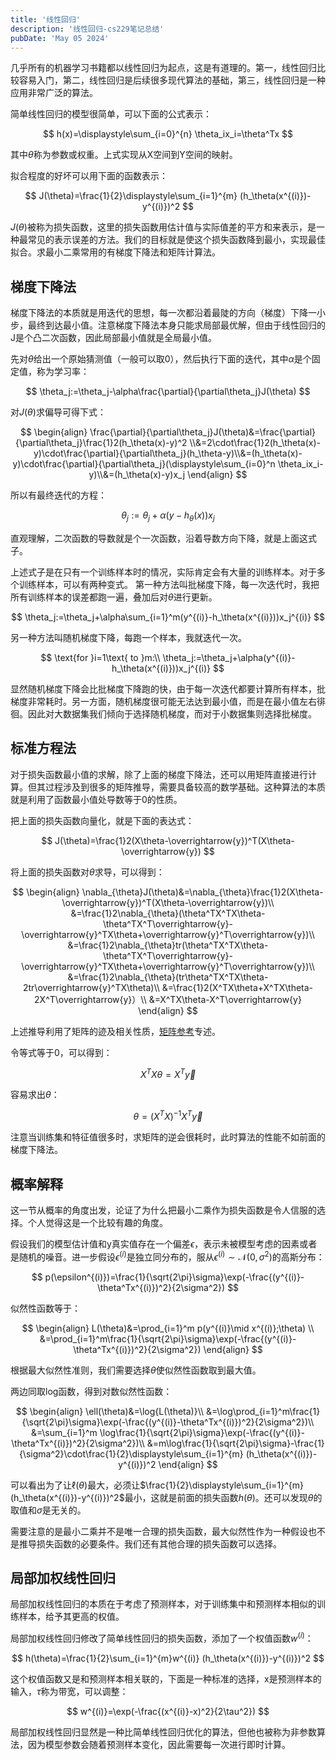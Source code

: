 ```yaml
---
title: '线性回归'
description: '线性回归-cs229笔记总结'
pubDate: 'May 05 2024'
---
```


几乎所有的机器学习书籍都以线性回归为起点，这是有道理的。第一，线性回归比较容易入门，第二，线性回归是后续很多现代算法的基础，第三，线性回归是一种应用非常广泛的算法。

简单线性回归的模型很简单，可以下面的公式表示：

$$
h(x)=\displaystyle\sum_{i=0}^{n} \theta_ix_i=\theta^Tx
$$

其中$\theta$称为参数或权重。上式实现从X空间到Y空间的映射。

拟合程度的好坏可以用下面的函数表示：

$$
J(\theta)=\frac{1}{2}\displaystyle\sum_{i=1}^{m} (h_\theta(x^{(i)})-y^{(i)})^2
$$

$J(\theta)$被称为损失函数，这里的损失函数用估计值与实际值差的平方和来表示，是一种最常见的表示误差的方法。我们的目标就是使这个损失函数降到最小，实现最佳拟合。求最小二乘常用的有梯度下降法和矩阵计算法。

## 梯度下降法

梯度下降法的本质就是用迭代的思想，每一次都沿着最陡的方向（梯度）下降一小步，最终到达最小值。注意梯度下降法本身只能求局部最优解，但由于线性回归的J是个凸二次函数，因此局部最小值就是全局最小值。

先对$\theta$给出一个原始猜测值（一般可以取0），然后执行下面的迭代，其中$\alpha$是个固定值，称为学习率：

$$
\theta_j:=\theta_j-\alpha\frac{\partial}{\partial\theta_j}J(\theta)
$$

对$J(\theta)$求偏导可得下式：

$$
\begin{align}
\frac{\partial}{\partial\theta_j}J(\theta)&=\frac{\partial}{\partial\theta_j}\frac{1}2(h_\theta(x)-y)^2 \\&=2\cdot\frac{1}2(h_\theta(x)-y)\cdot\frac{\partial}{\partial\theta_j}(h_\theta-y)\\&=(h_\theta(x)-y)\cdot\frac{\partial}{\partial\theta_j}(\displaystyle\sum_{i=0}^n \theta_ix_i-y)\\&=(h_\theta(x)-y)x_j
\end{align}
$$

所以有最终迭代的方程：

$$
\theta_j:=\theta_j+\alpha(y-h_\theta(x))x_j
$$

直观理解，二次函数的导数就是个一次函数，沿着导数方向下降，就是上面这式子。

上述式子是在只有一个训练样本时的情况，实际肯定会有大量的训练样本。对于多个训练样本，可以有两种变式。
第一种方法叫批梯度下降，每一次迭代时，我把所有训练样本的误差都跑一遍，叠加后对$\theta$进行更新。

$$
\theta_j:=\theta_j+\alpha\sum_{i=1}^m(y^{(i)}-h_\theta(x^{(i)}))x_j^{(i)}
$$

另一种方法叫随机梯度下降，每跑一个样本，我就迭代一次。

$$
\text{for }i=1\text{ to }m:\\
\theta_j:=\theta_j+\alpha(y^{(i)}-h_\theta(x^{(i)}))x_j^{(i)}
$$

显然随机梯度下降会比批梯度下降跑的快，由于每一次迭代都要计算所有样本，批梯度非常耗时。另一方面，随机梯度很可能无法达到最小值，而是在最小值左右徘徊。因此对大数据集我们倾向于选择随机梯度，而对于小数据集则选择批梯度。

## 标准方程法

对于损失函数最小值的求解，除了上面的梯度下降法，还可以用矩阵直接进行计算。但其过程涉及到很多的矩阵推导，需要具备较高的数学基础。这种算法的本质就是利用了函数最小值处导数等于0的性质。

把上面的损失函数向量化，就是下面的表达式：

$$
J(\theta)=\frac{1}2(X\theta-\overrightarrow{y})^T(X\theta-\overrightarrow{y})
$$

将上面的损失函数对$\theta$求导，可以得到：

$$
\begin{align}
\nabla_{\theta}J(\theta)&=\nabla_{\theta}\frac{1}2(X\theta-\overrightarrow{y})^T(X\theta-\overrightarrow{y})\\
&=\frac{1}2\nabla_{\theta}(\theta^TX^TX\theta-\theta^TX^T\overrightarrow{y}-\overrightarrow{y}^TX\theta+\overrightarrow{y}^T\overrightarrow{y})\\
&=\frac{1}2\nabla_{\theta}tr(\theta^TX^TX\theta-\theta^TX^T\overrightarrow{y}-\overrightarrow{y}^TX\theta+\overrightarrow{y}^T\overrightarrow{y})\\
&=\frac{1}2\nabla_{\theta}(tr\theta^TX^TX\theta-2tr\overrightarrow{y}^TX\theta)\\
&=\frac{1}2(X^TX\theta+X^TX\theta-2X^T\overrightarrow{y}）\\
&=X^TX\theta-X^T\overrightarrow{y}
\end{align}
$$

上述推导利用了矩阵的迹及相关性质，[矩阵参考](../../science/math/矩阵参考.md)专述。

令等式等于0，可以得到：

$$
X^TX\theta=X^T\overrightarrow{y}
$$

容易求出$\theta$：

$$
\theta = (X^TX)^{-1}X^T\overrightarrow{y}
$$

注意当训练集和特征值很多时，求矩阵的逆会很耗时，此时算法的性能不如前面的梯度下降法。

## 概率解释

这一节从概率的角度出发，论证了为什么把最小二乘作为损失函数是令人信服的选择。个人觉得这是一个比较有趣的角度。

假设我们的模型估计值和y真实值存在一个偏差$\epsilon$，表示未被模型考虑的因素或者是随机的噪音。进一步假设$\epsilon^{(i)}$是独立同分布的，服从$\epsilon^{(i)}\sim\mathcal{N}(0,\sigma^2)$的高斯分布：

$$
p(\epsilon^{(i)})=\frac{1}{\sqrt{2\pi}\sigma}\exp(-\frac{(y^{(i)}-\theta^Tx^{(i)})^2}{2\sigma^2})
$$

似然性函数等于：

$$
\begin{align}
L(\theta)&=\prod_{i=1}^m p(y^{(i)}\mid x^{(i)};\theta) \\
&=\prod_{i=1}^m\frac{1}{\sqrt{2\pi}\sigma}\exp(-\frac{(y^{(i)}-\theta^Tx^{(i)})^2}{2\sigma^2})
\end{align}
$$

根据最大似然性准则，我们需要选择$\theta$使似然性函数取到最大值。

两边同取log函数，得到对数似然性函数：

$$
\begin{align}
\ell(\theta)&=\log{L(\theta)}\\
&=\log\prod_{i=1}^m\frac{1}{\sqrt{2\pi}\sigma}\exp(-\frac{(y^{(i)}-\theta^Tx^{(i)})^2}{2\sigma^2})\\
&=\sum_{i=1}^m \log\frac{1}{\sqrt{2\pi}\sigma}\exp(-\frac{(y^{(i)}-\theta^Tx^{(i)})^2}{2\sigma^2})\\
&=m\log\frac{1}{\sqrt{2\pi}\sigma}-\frac{1}{\sigma^2}\cdot\frac{1}{2}\displaystyle\sum_{i=1}^{m} (h_\theta(x^{(i)})-y^{(i)})^2
\end{align}
$$

可以看出为了让$\ell(\theta)$最大，必须让$\frac{1}{2}\displaystyle\sum_{i=1}^{m} (h_\theta(x^{(i)})-y^{(i)})^2$最小，这就是前面的损失函数$h(\theta)$。还可以发现$\theta$的取值和$\sigma$是无关的。

需要注意的是最小二乘并不是唯一合理的损失函数，最大似然性作为一种假设也不是推导损失函数的必要条件。我们还有其他合理的损失函数可以选择。

## 局部加权线性回归

局部加权线性回归的本质在于考虑了预测样本，对于训练集中和预测样本相似的训练样本，给予其更高的权值。

局部加权线性回归修改了简单线性回归的损失函数，添加了一个权值函数$w^{(i)}$：

$$
h(\theta)=\frac{1}{2}\sum_{i=1}^{m}w^{(i)} (h_\theta(x^{(i)})-y^{(i)})^2
$$

这个权值函数又是和预测样本相关联的，下面是一种标准的选择，x是预测样本的输入，$\tau$称为带宽，可以调整：

$$
w^{(i)}=\exp(-\frac{(x^{(i)}-x)^2}{2\tau^2})
$$

局部加权线性回归显然是一种比简单线性回归优化的算法，但他也被称为非参数算法，因为模型参数会随着预测样本变化，因此需要每一次进行即时计算。
